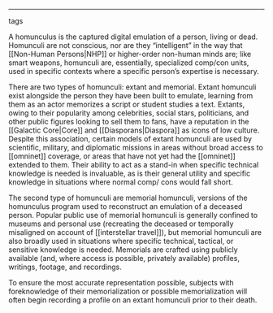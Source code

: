 ---
tags

A homunculus is the captured digital emulation of a person, living or dead. Homunculi are not conscious, nor are they “intelligent” in the way that [[Non-Human Persons|NHP]] or higher-order non-human minds are; like smart weapons, homunculi are, essentially, specialized comp/con units, used in specific contexts where a specific person’s expertise is necessary.

There are two types of homunculi: extant and memorial. Extant homunculi exist alongside the person they have been built to emulate, learning from them as an actor memorizes a script or student studies a text. Extants, owing to their popularity among celebrities, social stars, politicians, and other public figures looking to sell them to fans, have a reputation in the [[Galactic Core|Core]] and [[Diasporans|Diaspora]] as icons of low culture. Despite this association, certain models of extant homunculi are used by scientific, military, and diplomatic missions in areas without broad access to [[omninet]] coverage, or areas that have not yet had the [[omninet]] extended to them. Their ability to act as a stand-in when specific technical knowledge is needed is invaluable, as is their general utility and specific knowledge in situations where normal comp/ cons would fall short.

The second type of homunculi are memorial homunculi, versions of the homunculus program used to reconstruct an emulation of a deceased person. Popular public use of memorial homunculi is generally confined to museums and personal use (recreating the deceased or temporally misaligned on account of [[interstellar travel]]), but memorial homunculi are also broadly used in situations where specific technical, tactical, or sensitive knowledge is needed. Memorials are crafted using publicly available (and, where access is possible, privately available) profiles, writings, footage, and recordings.

To ensure the most accurate representation possible, subjects with foreknowledge of their memorialization or possible memorialization will often begin recording a profile on an extant homunculi prior to their death.